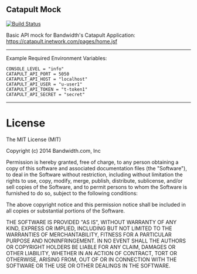 Catapult Mock 
---

[![Build Status](https://travis-ci.org/inetCatapult/catapult-mock.svg?branch=master)](https://travis-ci.org/inetCatapult/catapult-mock)

Basic API mock for Bandwidth's Catapult Application:  https://catapult.inetwork.com/pages/home.jsf

---

Example Required Environment Variables:

	CONSOLE_LEVEL = "info"
	CATAPULT_API_PORT = 5050
	CATAPULT_API_HOST = "localhost"
	CATAPULT_API_USER = "u-user1"
	CATAPULT_API_TOKEN = "t-token1"
	CATAPULT_API_SECRET = "secret"

---

# License

The MIT License (MIT)

Copyright (c) 2014 Bandwidth.com, Inc

Permission is hereby granted, free of charge, to any person obtaining a copy
of this software and associated documentation files (the "Software"), to deal
in the Software without restriction, including without limitation the rights
to use, copy, modify, merge, publish, distribute, sublicense, and/or sell
copies of the Software, and to permit persons to whom the Software is
furnished to do so, subject to the following conditions:

The above copyright notice and this permission notice shall be included in
all copies or substantial portions of the Software.

THE SOFTWARE IS PROVIDED "AS IS", WITHOUT WARRANTY OF ANY KIND, EXPRESS OR
IMPLIED, INCLUDING BUT NOT LIMITED TO THE WARRANTIES OF MERCHANTABILITY,
FITNESS FOR A PARTICULAR PURPOSE AND NONINFRINGEMENT. IN NO EVENT SHALL THE
AUTHORS OR COPYRIGHT HOLDERS BE LIABLE FOR ANY CLAIM, DAMAGES OR OTHER
LIABILITY, WHETHER IN AN ACTION OF CONTRACT, TORT OR OTHERWISE, ARISING FROM,
OUT OF OR IN CONNECTION WITH THE SOFTWARE OR THE USE OR OTHER DEALINGS IN
THE SOFTWARE.